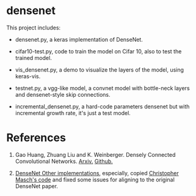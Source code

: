 # densenet
This project includes:
 - densenet.py, a keras implementation of DenseNet.
 
 - cifar10-test.py, code to train the model on Cifar 10, also to test the trained model.
 
 - vis_densenet.py, a demo to visualize the layers of the model, using keras-vis.
 
 - testnet.py, a vgg-like model, a convnet model with bottle-neck layers and densenet-style skip connections.
 
 - incremental_densenet.py, a hard-code parameters densenet but with incremental growth rate, it's just a test model.


# References
 1. Gao Huang, Zhuang Liu and K. Weinberger. Densely Connected Convolutional Networks. [Arxiv.](https://arxiv.org/abs/1608.06993) [Github.](https://github.com/liuzhuang13/DenseNet)
 
 2. [DenseNet Other implementations](https://github.com/liuzhuang13/DenseNet#other-implementations), especially, copied [Christopher Masch's code](https://github.com/cmasch/densenet/blob/master/densenet.py) and fixed some issues for aligning to the original DenseNet paper.
